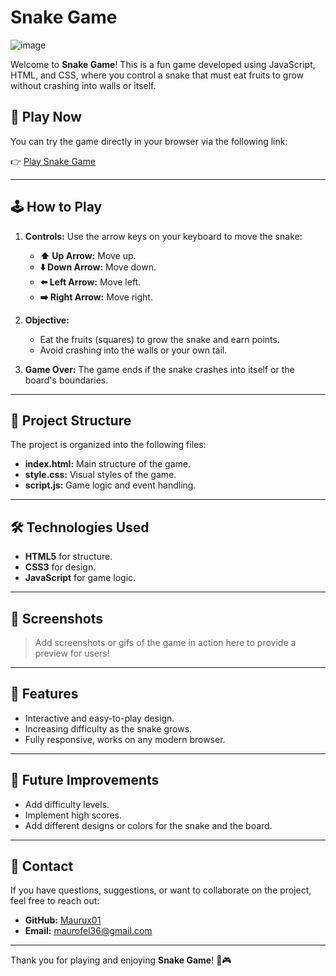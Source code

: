   # Snake Game
![image](https://github.com/user-attachments/assets/d0afcd2a-c656-4272-994e-3cbc49751929)

Welcome to **Snake Game**! This is a fun game developed using JavaScript, HTML, and CSS, where you control a snake that must eat fruits to grow without crashing into walls or itself.

## 🚀 Play Now

You can try the game directly in your browser via the following link:

👉 [Play Snake Game](https://maurux01.github.io/snakegame/)

---

## 🕹️ How to Play

1. **Controls:** Use the arrow keys on your keyboard to move the snake:
   - **⬆️ Up Arrow:** Move up.
   - **⬇️ Down Arrow:** Move down.
   - **⬅️ Left Arrow:** Move left.
   - **➡️ Right Arrow:** Move right.

2. **Objective:**
   - Eat the fruits (squares) to grow the snake and earn points.
   - Avoid crashing into the walls or your own tail.

3. **Game Over:** The game ends if the snake crashes into itself or the board's boundaries.

---

## 📂 Project Structure

The project is organized into the following files:

- **index.html:** Main structure of the game.
- **style.css:** Visual styles of the game.
- **script.js:** Game logic and event handling.

---

## 🛠️ Technologies Used

- **HTML5** for structure.
- **CSS3** for design.
- **JavaScript** for game logic.

---

## 📸 Screenshots

> Add screenshots or gifs of the game in action here to provide a preview for users!

---

## 🌟 Features

- Interactive and easy-to-play design.
- Increasing difficulty as the snake grows.
- Fully responsive, works on any modern browser.

---

## 🔮 Future Improvements

- Add difficulty levels.
- Implement high scores.
- Add different designs or colors for the snake and the board.

---

## 📧 Contact

If you have questions, suggestions, or want to collaborate on the project, feel free to reach out:

- **GitHub:** [Maurux01](https://github.com/Maurux01)
- **Email:** maurofel36@gmail.com

---

Thank you for playing and enjoying **Snake Game**! 🐍🎮



